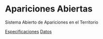 # Apariciones Abiertas
Sistema Abierto de Apariciones en el Territorio

[Especificaciones](especificaciones.md)
[Datos](https://github.com/son0p/apariciones_proyectos_musicales)
